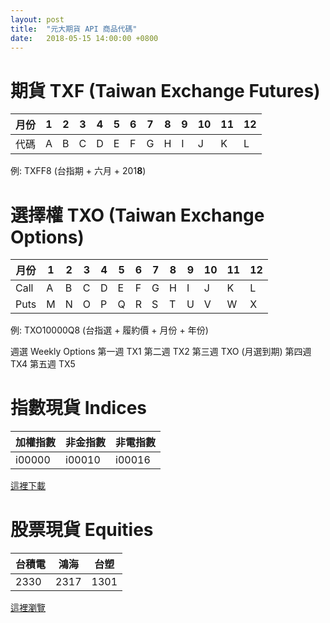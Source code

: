 ```yaml
---
layout: post
title:  "元大期貨 API 商品代碼"
date:   2018-05-15 14:00:00 +0800
---
```


# 期貨 TXF (Taiwan Exchange Futures)

| 月份 | 1 | 2 | 3 | 4 | 5 | 6 | 7 | 8 | 9 | 10 | 11 | 12 |
| ---- | - | - | - | - | - | - | - | - | - | - | - | - |
| 代碼 | A | B | C | D | E | F | G | H | I | J | K | L |

例: TXFF8 (台指期 + 六月 + 201**8**)

# 選擇權 TXO (Taiwan Exchange Options)

| 月份 | 1 | 2 | 3 | 4 | 5 | 6 | 7 | 8 | 9 | 10 | 11 | 12 |
| ---- | - | - | - | - | - | - | - | - | - | - | - | - |
| Call | A | B | C | D | E | F | G | H | I | J | K | L |
| Puts | M | N | O | P | Q | R | S | T | U | V | W | X |

例: TXO10000Q8 (台指選 + 履約價 + 月份 + 年份)

週選 Weekly Options
第一週 TX1
第二週 TX2
第三週 TXO (月選到期)
第四週 TX4
第五週 TX5

# 指數現貨 Indices

| 加權指數 | 非金指數 | 非電指數 |
| ------- | ------- | ------- |
| i00000  | i00010  | i00016  |

[這裡下載](http://easywin.yuantafutures.com.tw/api/download.html)

# 股票現貨 Equities

| 台積電 | 鴻海 | 台塑 |
| ----- | ---- | ---- |
| 2330 | 2317  | 1301 |

[這裡瀏覽](http://www.tej.com.tw/webtej/doc/uid.htm)
